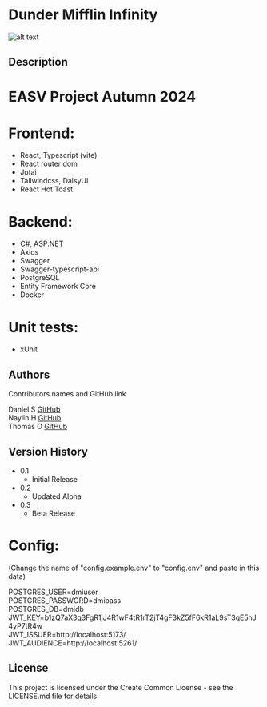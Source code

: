# Dunder Mifflin Infinity

![alt text](image-7.png)


## Description

# EASV Project Autumn 2024
# Frontend:
- React, Typescript (vite)
- React router dom
- Jotai
- Tailwindcss, DaisyUI
- React Hot Toast

# Backend:
- C#, ASP.NET
- Axios
- Swagger
- Swagger-typescript-api
- PostgreSQL
- Entity Framework Core
- Docker

# Unit tests:
- xUnit

## Authors

Contributors names and GitHub link

Daniel S [GitHub](https://github.com/Daniel12345rs01)<br /> 
Naylin H [GitHub](https://github.com/NaylinHla)<br />
Thomas O [GitHub](https://github.com/Yatokuri/)<br />

## Version History
* 0.1
    * Initial Release
* 0.2
    * Updated Alpha
* 0.3
    * Beta Release

# Config:
(Change the name of "config.example.env" to "config.env" and paste in this data)

POSTGRES_USER=dmiuser<br />
POSTGRES_PASSWORD=dmipass<br />
POSTGRES_DB=dmidb<br />
JWT_KEY=b1zQ7aX3q3FgR1jJ4R1wF4tR1rT2jT4gF3kZ5fF6kR1aL9sT3qE5hJ4yP7tR4w<br />
JWT_ISSUER=http://localhost:5173/<br />
JWT_AUDIENCE=http://localhost:5261/<br />

## License

This project is licensed under the Create Common License - see the LICENSE.md file for details